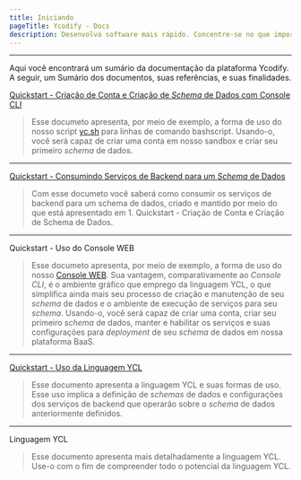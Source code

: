 ```yaml
---
title: Iniciando
pageTitle: Ycodify - Docs
description: Desenvolva software mais rápido. Concentre-se no que importa ao seu cliente. Deixe o backend e devops com a gente.
---
```


---

Aqui você encontrará um sumário da documentação da plataforma Ycodify. A seguir, um Sumário dos documentos, suas referências, e suas finalidades.

[Quickstart - Criação de Conta e Criação de _Schema_ de Dados com Console CLI](/docs/guides-tutorials-resources/conta-schema)

> Esse documeto apresenta, por meio de exemplo, a forma de uso do nosso script [yc.sh](https://github.com/ycodify-tech/scripts/blob/master/yc.sh) para linhas de comando bashscript. Usando-o, você será capaz de criar uma conta em nosso sandbox e criar seu primeiro _schema_ de dados.

---

[Quickstart - Consumindo Serviços de Backend para um _Schema_ de Dados](/docs/guides-tutorials-resources/consumindo-servicos)

> Com esse documeto você saberá como consumir os serviços de backend para um schema de dados, criado e mantido por meio do que está apresentado em 1. Quickstart - Criação de Conta e Criação de Schema de Dados.

---

Quickstart - Uso do Console WEB

> Esse documeto apresenta, por meio de exemplo, a forma de uso do nosso [Console WEB](https://api.ycodify.com/app/index.html). Sua vantagem, comparativamente ao _Console CLI_, é o ambiente gráfico que emprego da linguagem YCL, o que simplifica ainda mais seu processo de criação e manutenção de seu _schema_ de dados e o ambiente de execução de serviços para seu _schema_. Usando-o, você será capaz de criar uma conta, criar seu primeiro _schema_ de dados, manter e habilitar os serviços e suas configurações para _deployment_ de seu _schema_ de dados em nossa plataforma BaaS.

---

[Quickstart - Uso da Linguagem YCL](/docs/guides-tutorials-resources/linguagem-ycl)

> Esse documento apresenta a linguagem YCL e suas formas de uso. Esse uso implica a definição de _schemas_ de dados e configurações dos serviços de backend que operarão sobre o _schema_ de dados anteriormente definidos.

---

Linguagem YCL

> Esse documento apresenta mais detalhadamente a linguagem YCL. Use-o com o fim de compreender todo o potencial da linguagem YCL.
